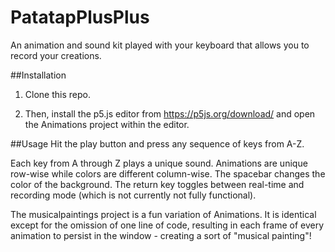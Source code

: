 # PatatapPlusPlus

An animation and sound kit played with your keyboard that allows you to record your creations. 

##Installation
1) Clone this repo.

2) Then, install the p5.js editor from https://p5js.org/download/ and open the Animations project within the editor. 


##Usage
Hit the play button and press any sequence of keys from A-Z. 

Each key from A through Z plays a unique sound. Animations are unique row-wise while colors are different column-wise. The spacebar changes the color of the background. The return key toggles between real-time and recording mode (which is not currently not fully functional). 

The musicalpaintings project is a fun variation of Animations. It is identical except for the omission of one line of code, resulting in each frame of every animation to persist in the window - creating a sort of "musical painting"! 
